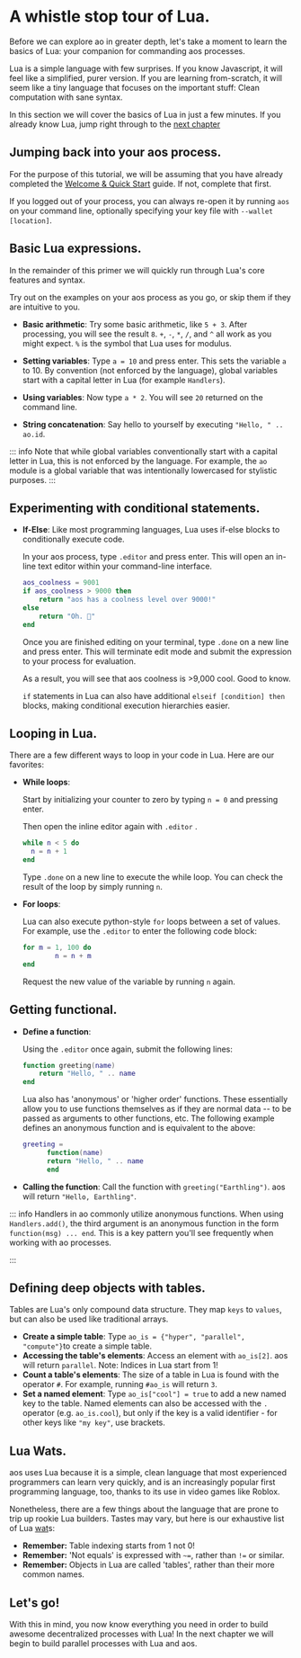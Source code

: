 # A whistle stop tour of Lua.

Before we can explore ao in greater depth, let's take a moment to learn the basics of Lua: your companion for commanding aos processes.

Lua is a simple language with few surprises. If you know Javascript, it will feel like a simplified, purer version. If you are learning from-scratch, it will seem like a tiny language that focuses on the important stuff: Clean computation with sane syntax.

In this section we will cover the basics of Lua in just a few minutes. If you already know Lua, jump right through to the [next chapter]()

## Jumping back into your aos process.

For the purpose of this tutorial, we will be assuming that you have already completed the [Welcome & Quick Start](/welcome/) guide. If not, complete that first.

If you logged out of your process, you can always re-open it by running `aos` on your command line, optionally specifying your key file with `--wallet [location]`.

## Basic Lua expressions.

In the remainder of this primer we will quickly run through Lua's core features and syntax.

Try out on the examples on your aos process as you go, or skip them if they are intuitive to you.

- **Basic arithmetic**: Try some basic arithmetic, like `5 + 3`. After processing, you will see the result `8`. `+`, `-`, `*`, `/`, and `^` all work as you might expect. `%` is the symbol that Lua uses for modulus.
- **Setting variables**: Type `a = 10` and press enter. This sets the variable `a` to 10. By convention (not enforced by the language), global variables start with a capital letter in Lua (for example `Handlers`).

- **Using variables**: Now type `a * 2`. You will see `20` returned on the command line.
- **String concatenation**: Say hello to yourself by executing `"Hello, " .. ao.id`.

::: info
Note that while global variables conventionally start with a capital letter in Lua, this is not enforced by the language. For example, the `ao` module is a global variable that was intentionally lowercased for stylistic purposes.
:::

## Experimenting with conditional statements.

- **If-Else**: Like most programming languages, Lua uses if-else blocks to conditionally execute code.

  In your aos process, type `.editor` and press enter. This will open an in-line text editor within your command-line interface.

  ```lua
  aos_coolness = 9001
  if aos_coolness > 9000 then
      return "aos has a coolness level over 9000!"
  else
      return "Oh. 🤷"
  end
  ```

  Once you are finished editing on your terminal, type `.done` on a new line and press enter. This will terminate edit mode and submit the expression to your process for evaluation.

  As a result, you will see that aos coolness is >9,000 cool. Good to know.

  `if` statements in Lua can also have additional `elseif [condition] then` blocks, making conditional execution hierarchies easier.

## Looping in Lua.

There are a few different ways to loop in your code in Lua. Here are our favorites:

- **While loops**:

  Start by initializing your counter to zero by typing `n = 0` and pressing enter.

  Then open the inline editor again with `.editor` .

  ```lua
  while n < 5 do
    n = n + 1
  end
  ```

  Type `.done` on a new line to execute the while loop. You can check the result of the loop by simply running `n`.

- **For loops**:

  Lua can also execute python-style `for` loops between a set of values. For example, use the `.editor` to enter the following code block:

  ```lua
  for m = 1, 100 do
          n = n + m
  end
  ```

  Request the new value of the variable by running `n` again.

## Getting functional.

- **Define a function**:

  Using the `.editor` once again, submit the following lines:

  ```lua
  function greeting(name)
      return "Hello, " .. name
  end
  ```

  Lua also has 'anonymous' or 'higher order' functions. These essentially allow you to use functions themselves as if they are normal data -- to be passed as arguments to other functions, etc. The following example defines an anonymous function and is equivalent to the above:

  ```lua
  greeting =
  		function(name)
      	return "Hello, " .. name
  		end
  ```

- **Calling the function**: Call the function with `greeting("Earthling")`. aos will return `"Hello, Earthling"`.

::: info
Handlers in ao commonly utilize anonymous functions. When using `Handlers.add()`, the third argument is an anonymous function in the form `function(msg) ... end`. This is a key pattern you'll see frequently when working with ao processes.

:::

## Defining deep objects with tables.

Tables are Lua's only compound data structure. They map `keys` to `values`, but can also be used like traditional arrays.

- **Create a simple table**: Type `ao_is = {"hyper", "parallel", "compute"}`to create a simple table.
- **Accessing the table's elements**: Access an element with `ao_is[2]`. aos will return `parallel`. Note: Indices in Lua start from 1!
- **Count a table's elements**: The size of a table in Lua is found with the operator `#`. For example, running `#ao_is` will return `3`.
- **Set a named element**: Type `ao_is["cool"] = true` to add a new named key to the table. Named elements can also be accessed with the `.` operator (e.g. `ao_is.cool`), but only if the key is a valid identifier - for other keys like `"my key"`, use brackets.

## Lua Wats.

aos uses Lua because it is a simple, clean language that most experienced programmers can learn very quickly, and is an increasingly popular first programming language, too, thanks to its use in video games like Roblox.

Nonetheless, there are a few things about the language that are prone to trip up rookie Lua builders. Tastes may vary, but here is our exhaustive list of Lua [wat](https://www.destroyallsoftware.com/talks/wat)s:

- **Remember:** Table indexing starts from 1 not 0!
- **Remember:** 'Not equals' is expressed with `~=`, rather than `!=` or similar.
- **Remember:** Objects in Lua are called 'tables', rather than their more common names.

## Let's go!

With this in mind, you now know everything you need in order to build awesome decentralized processes with Lua! In the next chapter we will begin to build parallel processes with Lua and aos.
